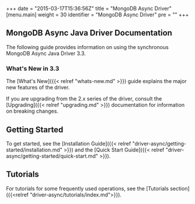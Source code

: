 +++
date = "2015-03-17T15:36:56Z"
title = "MongoDB Async Driver"
[menu.main]
  weight = 30
  identifier = "MongoDB Async Driver"
  pre = "<i class='fa fa-refresh'></i>"
+++

## MongoDB Async Java Driver Documentation

The following guide provides information on using the synchronous
MongoDB Async Java Driver 3.3.

### What's New in 3.3

The [What's New]({{< relref "whats-new.md" >}}) guide explains
the major new features of the driver.

If you are upgrading from the 2.x series of the driver, consult the
[Upgrading]({{< relref "upgrading.md" >}}) documentation for
information on breaking changes.

## Getting Started

To get started, see the [Installation Guide]({{< relref "driver-async/getting-started/installation.md" >}}) and the [Quick Start Guide]({{< relref "driver-async/getting-started/quick-start.md" >}}).

## Tutorials

For tutorials for some frequently used operations, see the [Tutorials section]({{<relref "driver-async/tutorials/index.md">}}).
